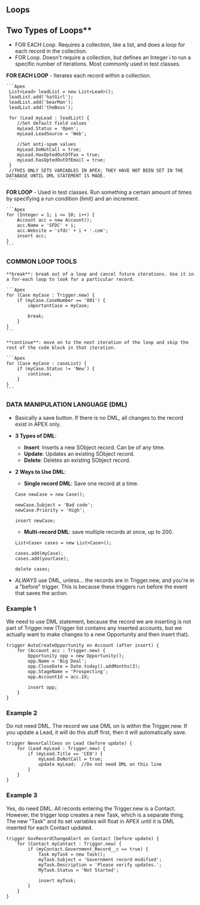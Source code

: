 ## **Loops**
## Two Types of Loops**
- FOR EACH Loop. Requires a collection, like a list, and does a loop for each record in the collection.
- FOR Loop. Doesn't require a collection, but defines an Integer i to run a specific number of iterations. Most commonly used in test classes.
  
 **FOR EACH LOOP**
 	- Iterates each record within a collection. 
	
 	```Apex
	 List<Lead> leadList = new List<Lead>();
	 leadList.add('hatGirl');
	 leadList.add('bearMan');
	 leadList.add('theBoss');

	 for (Lead myLead : leadList) {
		//Set default field values
		myLead.Status = 'Open';
		myLead.LeadSource = 'Web';

		//Set anti-spam values
		myLead.DoNotCall = true;
		myLead.HasOptedOutOfFax = true;
		myLead.hasOptedOutOfEmail = true;
	 }
	 //THIS ONLY SETS VARIABLES IN APEX; THEY HAVE NOT BEEN SET IN THE DATABASE UNTIL DML STATEMENT IS MADE.
	 ```

**FOR LOOP**
	- Used in test classes. Run something a certain amount of times by specifying a run condition (limit) and an increment.
	
	```Apex
	for (Integer = 1; i <= 10; i++) {
		Account acc = new Account();
		acc.Name = 'SFDC' + i;
		acc.Website = 'sfdc' + i + '.com';
		insert acc;
	}
	```


### **COMMON LOOP TOOLS**
	**break**: break out of a loop and cancel future iterations. Use it in a for-each loop to look for a particular record.
	
	```Apex
	for (Case myCase : Trigger.new) {
		if (myCase.CaseNumber == '001') {
			importantCase = myCase;

			break;
		}
	}
	```
	
	**continue**: move on to the next iteration of the loop and skip the rest of the code block in that iteration.
	
	```Apex
	for (Case myCase : caseList) {
		if (myCase.Status != 'New') {
			continue;
		}
	}
	```


### **DATA MANIPULATION LANGUAGE (DML)**
- Basically a save button. If there is no DML, all changes to the record exist in APEX only.

- **3 Types of DML**:
	- **Insert**: Inserts a new SObject record. Can be of any time.
	- **Update**: Updates an existing SObject record.
	- **Delete**: Deletes an existing SObject record.
	
- **2 Ways to Use DML**:
	- **Single record DML**: Save one record at a time.
	```Apex
	Case newCase = new Case();
	
	newCase.Subject = 'Bad code';
	newCase.Priority = 'High';
	
	insert newCase;
	```
	
	- **Multi-record DML**: save multiple records at once, up to 200.
	```Apex
	List<Case> cases = new List<Case>();
	
	cases.add(myCase);
	cases.add(yourCase);
	
	delete cases;
	```

- _ALWAYS_ use DML, unless... the records are in Trigger.new, and you're in a "before" trigger. This is because these triggers run before the event that saves the action.

### **Example 1**
We need to use DML statement, because the record we are inserting is not part of Trigger.new (Trigger list contains any inserted accounts, but we actually want to make changes to a new Opportunity and then insert that).

```Apex
trigger AutoCreateOpportunity on Account (after insert) {
	for (Account acc : Trigger.new) {
		Opportunity opp = new Opportunity();
		opp.Name = 'Big Deal';
		opp.CloseDate = Date.today().addMonths(3);
		opp.StageName = 'Prospecting';
		opp.AccountId = acc.Id;
		
		insert opp;
	}
}
```

### **Example 2**
Do not need DML. The record we use DML on is within the Trigger.new. If you update a Lead, it will do this stuff first, then it will automatically save.

```Apex
trigger NeverCallCeos on Lead (before update) {
	for (Lead myLead : Trigger.new) {
		if (myLead.Title == 'CEO') {
			myLead.DoNotCall = true;
			update myLead;	//Do not need DML on this line
		}
	}
}
```


### **Example 3**
Yes, do need DML. All records entering the Trigger.new is a Contact. However, the trigger loop creates a new Task, which is a separate thing. The new "Task" and its set variables will float in APEX until it is DML inserted for each Contact updated.

```Apex
trigger GovRecordChangeAlert on Contact (before update) {
	for (Contact myContact : Trigger.new) {
		if (myContact.Government_Record__c == true) {
			Task myTask = new Task();
			myTask.Subject = 'Government record modified';
			myTask.Description = 'Please verify updates.';
			MyTask.Status = 'Not Started';
			
			insert myTask;
		}
	}
}
```
